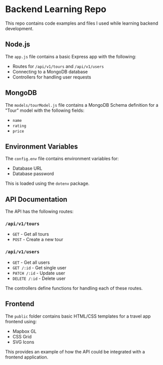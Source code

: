 # Backend Learning Repo

This repo contains code examples and files I used while learning backend development. 

## Node.js

The `app.js` file contains a basic Express app with the following:

- Routes for `/api/v1/tours` and `/api/v1/users` 
- Connecting to a MongoDB database 
- Controllers for handling user requests

## MongoDB

The `models/tourModel.js` file contains a MongoDB Schema definition for a "Tour" model with the following fields:

- `name` 
- `rating`
- `price`

## Environment Variables

The `config.env` file contains environment variables for:

- Database URL
- Database password

This is loaded using the `dotenv` package.

## API Documentation

The API has the following routes:

### `/api/v1/tours`

- `GET` - Get all tours 
- `POST` - Create a new tour

### `/api/v1/users`

- `GET` - Get all users
- `GET /:id` - Get single user 
- `PATCH /:id` - Update user
- `DELETE /:id` - Delete user

The controllers define functions for handling each of these routes.

## Frontend

The `public` folder contains basic HTML/CSS templates for a travel app frontend using:

- Mapbox GL 
- CSS Grid
- SVG Icons

This provides an example of how the API could be integrated with a frontend application.
